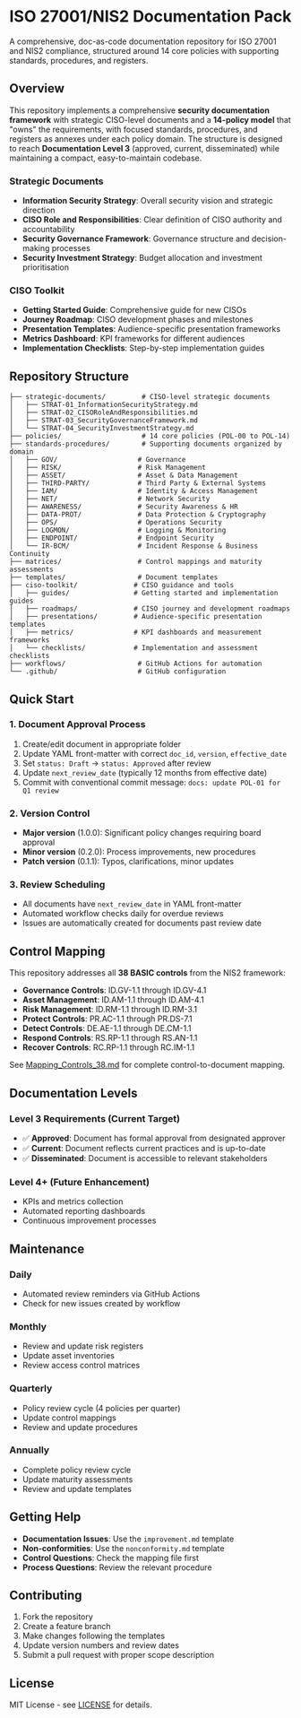 # ISO 27001/NIS2 Documentation Pack

A comprehensive, doc-as-code documentation repository for ISO 27001 and NIS2 compliance, structured around 14 core policies with supporting standards, procedures, and registers.

## Overview

This repository implements a comprehensive **security documentation framework** with strategic CISO-level documents and a **14-policy model** that "owns" the requirements, with focused standards, procedures, and registers as annexes under each policy domain. The structure is designed to reach **Documentation Level 3** (approved, current, disseminated) while maintaining a compact, easy-to-maintain codebase.

### Strategic Documents
- **Information Security Strategy**: Overall security vision and strategic direction
- **CISO Role and Responsibilities**: Clear definition of CISO authority and accountability
- **Security Governance Framework**: Governance structure and decision-making processes
- **Security Investment Strategy**: Budget allocation and investment prioritisation

### CISO Toolkit
- **Getting Started Guide**: Comprehensive guide for new CISOs
- **Journey Roadmap**: CISO development phases and milestones
- **Presentation Templates**: Audience-specific presentation frameworks
- **Metrics Dashboard**: KPI frameworks for different audiences
- **Implementation Checklists**: Step-by-step implementation guides

## Repository Structure

```
├── strategic-documents/         # CISO-level strategic documents
│   ├── STRAT-01_InformationSecurityStrategy.md
│   ├── STRAT-02_CISORoleAndResponsibilities.md
│   ├── STRAT-03_SecurityGovernanceFramework.md
│   └── STRAT-04_SecurityInvestmentStrategy.md
├── policies/                    # 14 core policies (POL-00 to POL-14)
├── standards-procedures/        # Supporting documents organized by domain
│   ├── GOV/                    # Governance
│   ├── RISK/                   # Risk Management
│   ├── ASSET/                  # Asset & Data Management
│   ├── THIRD-PARTY/            # Third Party & External Systems
│   ├── IAM/                    # Identity & Access Management
│   ├── NET/                    # Network Security
│   ├── AWARENESS/              # Security Awareness & HR
│   ├── DATA-PROT/              # Data Protection & Cryptography
│   ├── OPS/                    # Operations Security
│   ├── LOGMON/                 # Logging & Monitoring
│   ├── ENDPOINT/               # Endpoint Security
│   └── IR-BCM/                 # Incident Response & Business Continuity
├── matrices/                   # Control mappings and maturity assessments
├── templates/                  # Document templates
├── ciso-toolkit/              # CISO guidance and tools
│   ├── guides/                # Getting started and implementation guides
│   ├── roadmaps/              # CISO journey and development roadmaps
│   ├── presentations/         # Audience-specific presentation templates
│   ├── metrics/               # KPI dashboards and measurement frameworks
│   └── checklists/            # Implementation and assessment checklists
├── workflows/                  # GitHub Actions for automation
└── .github/                    # GitHub configuration
```

## Quick Start

### 1. Document Approval Process
1. Create/edit document in appropriate folder
2. Update YAML front-matter with correct `doc_id`, `version`, `effective_date`
3. Set `status: Draft` → `status: Approved` after review
4. Update `next_review_date` (typically 12 months from effective date)
5. Commit with conventional commit message: `docs: update POL-01 for Q1 review`

### 2. Version Control
- **Major version** (1.0.0): Significant policy changes requiring board approval
- **Minor version** (0.2.0): Process improvements, new procedures
- **Patch version** (0.1.1): Typos, clarifications, minor updates

### 3. Review Scheduling
- All documents have `next_review_date` in YAML front-matter
- Automated workflow checks daily for overdue reviews
- Issues are automatically created for documents past review date

## Control Mapping

This repository addresses all **38 BASIC controls** from the NIS2 framework:

- **Governance Controls**: ID.GV-1.1 through ID.GV-4.1
- **Asset Management**: ID.AM-1.1 through ID.AM-4.1  
- **Risk Management**: ID.RM-1.1 through ID.RM-3.1
- **Protect Controls**: PR.AC-1.1 through PR.DS-7.1
- **Detect Controls**: DE.AE-1.1 through DE.CM-1.1
- **Respond Controls**: RS.RP-1.1 through RS.AN-1.1
- **Recover Controls**: RC.RP-1.1 through RC.IM-1.1

See [Mapping_Controls_38.md](matrices/Mapping_Controls_38.md) for complete control-to-document mapping.

## Documentation Levels

### Level 3 Requirements (Current Target)
- ✅ **Approved**: Document has formal approval from designated approver
- ✅ **Current**: Document reflects current practices and is up-to-date
- ✅ **Disseminated**: Document is accessible to relevant stakeholders

### Level 4+ (Future Enhancement)
- KPIs and metrics collection
- Automated reporting dashboards
- Continuous improvement processes

## Maintenance

### Daily
- Automated review reminders via GitHub Actions
- Check for new issues created by workflow

### Monthly
- Review and update risk registers
- Update asset inventories
- Review access control matrices

### Quarterly
- Policy review cycle (4 policies per quarter)
- Update control mappings
- Review and update procedures

### Annually
- Complete policy review cycle
- Update maturity assessments
- Review and update templates

## Getting Help

- **Documentation Issues**: Use the `improvement.md` template
- **Non-conformities**: Use the `nonconformity.md` template
- **Control Questions**: Check the mapping file first
- **Process Questions**: Review the relevant procedure

## Contributing

1. Fork the repository
2. Create a feature branch
3. Make changes following the templates
4. Update version numbers and review dates
5. Submit a pull request with proper scope description

## License

MIT License - see [LICENSE](LICENSE) for details.

